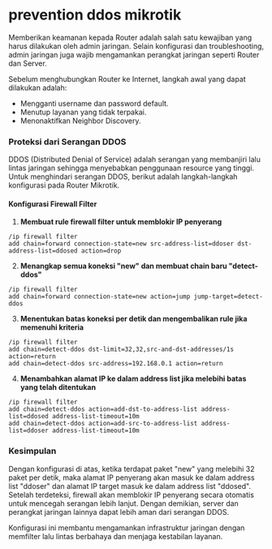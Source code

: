 # prevention ddos mikrotik

Memberikan keamanan kepada Router adalah salah satu kewajiban yang harus dilakukan oleh admin jaringan. Selain konfigurasi dan troubleshooting, admin jaringan juga wajib mengamankan perangkat jaringan seperti Router dan Server.

Sebelum menghubungkan Router ke Internet, langkah awal yang dapat dilakukan adalah:
- Mengganti username dan password default.
- Menutup layanan yang tidak terpakai.
- Menonaktifkan Neighbor Discovery.

### Proteksi dari Serangan DDOS
DDOS (Distributed Denial of Service) adalah serangan yang membanjiri lalu lintas jaringan sehingga menyebabkan penggunaan resource yang tinggi. Untuk menghindari serangan DDOS, berikut adalah langkah-langkah konfigurasi pada Router Mikrotik.

#### **Konfigurasi Firewall Filter**

1. **Membuat rule firewall filter untuk memblokir IP penyerang**
```shell
/ip firewall filter
add chain=forward connection-state=new src-address-list=ddoser dst-address-list=ddosed action=drop
```

2. **Menangkap semua koneksi "new" dan membuat chain baru "detect-ddos"**
```shell
/ip firewall filter
add chain=forward connection-state=new action=jump jump-target=detect-ddos
```

3. **Menentukan batas koneksi per detik dan mengembalikan rule jika memenuhi kriteria**
```shell
/ip firewall filter
add chain=detect-ddos dst-limit=32,32,src-and-dst-addresses/1s action=return
add chain=detect-ddos src-address=192.168.0.1 action=return
```

4. **Menambahkan alamat IP ke dalam address list jika melebihi batas yang telah ditentukan**
```shell
/ip firewall filter
add chain=detect-ddos action=add-dst-to-address-list address-list=ddosed address-list-timeout=10m
add chain=detect-ddos action=add-src-to-address-list address-list=ddoser address-list-timeout=10m
```

### **Kesimpulan**
Dengan konfigurasi di atas, ketika terdapat paket "new" yang melebihi 32 paket per detik, maka alamat IP penyerang akan masuk ke dalam address list "ddoser" dan alamat IP target masuk ke dalam address list "ddosed". Setelah terdeteksi, firewall akan memblokir IP penyerang secara otomatis untuk mencegah serangan lebih lanjut. Dengan demikian, server dan perangkat jaringan lainnya dapat lebih aman dari serangan DDOS.

Konfigurasi ini membantu mengamankan infrastruktur jaringan dengan memfilter lalu lintas berbahaya dan menjaga kestabilan layanan.